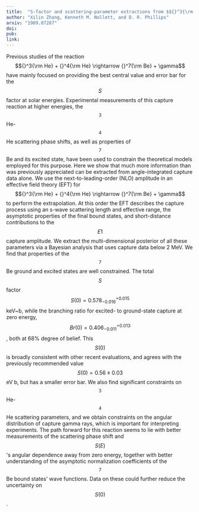 ```yaml
---
title:  "S-factor and scattering-parameter extractions from $${}^3{\rm He} + {}^4{\rm He} \rightarrow {}^7{\rm Be} + \gamma$$"
author: "Xilin Zhang, Kenneth M. Nollett, and D. R. Phillips"
arxiv: "1909.07287"
doi:
pub:
link:
---
```


Previous studies of the reaction $${}^3{\rm He} + {}^4{\rm He} \rightarrow {}^7{\rm Be} + \gamma$$ have mainly focused on providing the best central value and error bar for the $$S$$ factor at solar energies. 
Experimental measurements of this capture reaction at higher energies, the $${}^3$$He-$${}^4$$He scattering phase shifts, as well as
properties of $${}^7$$Be and its excited state, have been used to constrain the theoretical models employed for this purpose. 
Here we show that much more information than was previously appreciated can be extracted from angle-integrated capture data 
alone. We use the next-to-leading-order (NLO) amplitude in an effective field theory (EFT) for 
$${}^3{\rm He} + {}^4{\rm He} \rightarrow {}^7{\rm Be} + \gamma$$ to perform the extrapolation. At this order the EFT describes the capture process
using an s-wave scattering length and effective range, 
the asymptotic properties of the final bound states,
and short-distance contributions to the $$E1$$ capture amplitude. 
We extract the multi-dimensional posterior of all these parameters via a Bayesian analysis that uses capture data below 2 MeV. 
We find that properties of the $${}^7$$Be ground and excited states are well constrained. 
The total $$S$$ factor $$S(0)= 0.578^{+0.015}_{-0.016}$$ keV~b, while the branching ratio for excited- to 
ground-state capture at zero energy, $$Br(0)=0.406^{+0.013}_{-0.011}$$, both at 68% degree of belief. 
This $$S(0)$$ is broadly consistent with other recent evaluations, and agrees with the previously recommended value 
$$S(0)=0.56 \pm 0.03$$ eV b, but has a smaller error bar. We also find significant constraints on $${}^3$$He-$${}^4$$He scattering 
parameters, and we obtain constraints on the angular distribution of capture gamma rays, 
which is important for interpreting experiments. The path forward for this reaction seems to lie with  better measurements 
of the scattering phase shift and $$S(E)$$'s angular dependence away from zero energy, together with better understanding 
of the asymptotic normalization coefficients of the $${}^7$$Be bound states' wave functions. 
Data on these could further reduce the uncertainty on $$S(0)$$. 
